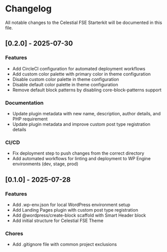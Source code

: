 # Changelog

All notable changes to the Celestial FSE Starterkit will be documented in this file.

## [0.2.0] - 2025-07-30

### Features

- Add CircleCI configuration for automated deployment workflows
- Add custom color palette with primary color in theme configuration
- Disable custom color palette in theme configuration
- Disable default color palette in theme configuration
- Remove default block patterns by disabling core-block-patterns support

### Documentation

- Update plugin metadata with new name, description, author details, and PHP requirement
- Update plugin metadata and improve custom post type registration details

### CI/CD

- Fix deployment step to push changes from the correct directory
- Add automated workflows for linting and deployment to WP Engine environments (dev, stage, prod)

## [0.1.0] - 2025-07-28

### Features

- Add .wp-env.json for local WordPress environment setup
- Add Landing Pages plugin with custom post type registration
- Add @wordpress/create-block scaffold with Smart Header block
- Add initial structure for Celestial FSE Theme

### Chores

- Add .gitignore file with common project exclusions

